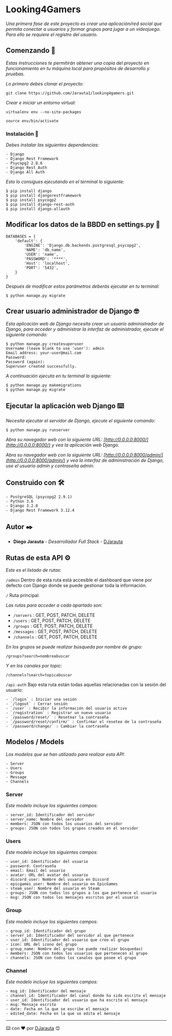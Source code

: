 # Looking4Gamers

_Una primera fase de este proyecto es crear una aplicación/red social que permita conectar a usuarios y formar grupos para jugar a un videojuego. Para ello se requiere el registro del usuario._

## Comenzando 🚀

_Estas instrucciones te permitirán obtener una copia del proyecto en funcionamiento en tu máquina local para propósitos de desarrollo y pruebas._

_Lo primero debes clonar el proyecto:_

```
git clone https://github.com/Jarauta1/looking4gamers.git
```

_Crear e iniciar un entorno virtual:_

```
virtualenv env --no-site-packages

source env/bin/activate
```

### Instalación 🔧

_Debes instalar las siguientes dependencias:_

```
- Django
- Django Rest Framework
- Psycopg2 2.8.6
- Django Rest Auth
- Django All Auth
```

_Esto lo consigues ejecutando en el terminal lo siguiente:_

```
$ pip install django
$ pip install djangorestframework
$ pip install psycogp2
$ pip install django-rest-auth
$ pip install django-allauth

```

## Modificar los datos de la BBDD en settings.py 🔩

```
DATABASES = {
    'default': {
        'ENGINE': 'Django.db.backends.postgresql_psycopg2',
        'NAME': 'db_name',
        'USER': 'name',
        'PASSWORD': '****',
        'Host': 'localhost',
        'PORT': '5432',
    }
}

```

_Después de modificar estos parámetros deberás ejecutar en tu terminal:_

```
$ python manage.py migrate
```

## Crear usuario administrador de Django 🤓

_Esta aplicación web de Django necesita crear un usuario administrador de Django, para acceder y administrar la interfaz de administrador, ejecute el siguiente comando:_

```
$ python manage.py createsuperuser
Username (leave blank to use 'user'): admin
Email address: your-user@mail.com
Password: 
Password (again): 
Superuser created successfully.
```

_A continuación ejecuta en tu terminal lo siguiente:_

```
$ python manage.py makemigrations
$ python manage.py migrate
```

## Ejecutar la aplicación web Django ⌨️

_Necesita ejecutar el servidor de Django, ejecute el siguiente comando:_

```
$ python manage.py runserver
```

_Abra su navegador web con la siguiente URL: [http://0.0.0.0:8000/](http://0.0.0.0:8000/) y vea la aplicación web Django._

_Abra su navegador web con la siguiente URL: [http://0.0.0.0:8000/admin/](http://0.0.0.0:8000/admin/) y vea la interfaz de administración de Django, use el usuario admin y contraseña admin._


## Construido con 🛠️

```
- PostgreSQL (psycopg2 2.9.1)
- Python 3.6
- Django 3.2.8
- Django Rest Framework 3.12.4
```

## Autor ✒️

* **Diego Jarauta** - *Desarrollador Full Stack* - [DJarauta](https://github.com/Jarauta1)

## Rutas de esta API ⚙️

_Este es el listado de rutas:_

`/admin` Dentro de esta ruta está accesible el dashboard que viene por defecto con Django donde se puede gestionar toda la información.

`/` Ruta principal.

_Las rutas para acceder a cada apartado son:_

- `/servers` : GET, POST, PATCH, DELETE
- `/users` : GET, POST, PATCH, DELETE
- `/groups` : GET, POST, PATCH, DELETE
- `/messages` : GET, POST, PATCH, DELETE
- `/channels` : GET, POST, PATCH, DELETE

_En los grupos se puede realizar búsqueda por nombre de grupo:_

`/groups?search=nombreabuscar`

_Y en los canales por topic:_

`/channels?search=topicabuscar`


`/api-auth` Bajo esta ruta están todas aquellas relacionadas con la sesión del usuario:


    - `/login` : Iniciar una sesión
    - `/logout` : Cerrar sesión
    - `/user` : Recibir la información del usuario activo 
    - `/registration` : Registrar un nuevo usuario
    - `/password/reset/` : Resetear la contraseña
    - `/password/reset/confirm/` : Confirmar el reseteo de la contraseña
    - `/password/change/` : Cambiar la contraseña


## Modelos / Models

_Los modelos que se han utilizado para realizar esta API:_


```
- Server
- Users
- Groups
- Message
- Channels
```

### Server

_Este modelo incluye los siguientes campos:_

```
- server_id: Identificador del servidor
- server_name: Nombre del servidor
- members: JSON con todos los usuarios del servidor
- groups: JSON con todos los grupos creados en el servidor
```

### Users

_Este modelo incluye los siguientes campos:_

```
- user_id: Identificador del usuario
- password: Contraseña
- email: Email del usuario
- avatar: URL del avatar del usuario
- discord_user: Nombre del usuario en Discord
- epicgames_user: Nombre del usuario en EpicGames
- steam_user: Nombre del usuario en Steam
- groups: JSON con todos los grupos a los que pertenece el usuario
- msg: JSON con todos los mensajes escritos por el usuario
```

### Group

_Este modelo incluye los siguientes campos:_

```
- group_id: Identificador del grupo
- server_id: Identificador del servidor al que pertenece
- user_id: Identificador del usuario que creo el grupo
- icon: URL del icono del grupo
- group_name: Nombre del grupo (se puede realizar búsquedas)
- members: JSON con todos los usuarios que pertenecen al grupo
- channels: JSON con todos los canales que posee el grupo
```
### Channel

_Este modelo incluye los siguientes campos:_

```
- msg_id: Identificador del mensaje
- channel_id: Identificador del canal donde ha sido escrito el mensaje
- user_id: Identificador del usuario que ha escrito el mensaje
- msg: Mensaje escrito
- date: Fecha en la que se escribe el mensaje
- edited_date: Fecha en la que se edita el mensaje
```

---
⌨️ con ❤️ por [DJarauta](https://github.com/Jarauta1) 😊